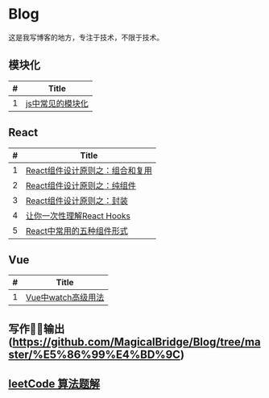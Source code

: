 # Blog
这是我写博客的地方，专注于技术，不限于技术。

## 模块化
| # | Title |
|---| ----- |
|1|[js中常见的模块化](https://github.com/MagicalBridge/Blog/blob/master/%E6%A8%A1%E5%9D%97%E5%8C%96/%E6%A8%A1%E5%9D%97%E5%8C%96.md)

## React
| # | Title |
|---| ----- |
|1|[React组件设计原则之：组合和复用](https://github.com/MagicalBridge/Blog/issues/14)
|2|[React组件设计原则之：纯组件](https://github.com/MagicalBridge/Blog/issues/16)
|3|[React组件设计原则之：封装](https://github.com/MagicalBridge/Blog/issues/20)
|4|[让你一次性理解React Hooks](https://github.com/MagicalBridge/Blog/issues/14)
|5|[React中常用的五种组件形式](https://github.com/MagicalBridge/Blog/issues/29)

## Vue
| # | Title |
|---| ----- |
|1|[Vue中watch高级用法](https://github.com/MagicalBridge/Blog/issues/15)



## 写作输出(https://github.com/MagicalBridge/Blog/tree/master/%E5%86%99%E4%BD%9C)


## [leetCode 算法题解](https://github.com/MagicalBridge/Blog/tree/master/leetCode)





